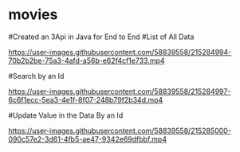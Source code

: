 # movies

#Created an 3Api in Java for End to End 
#List  of All Data 

https://user-images.githubusercontent.com/58839558/215284994-70b2b2be-75a3-4afd-a56b-e62f4cf1e733.mp4


#Search by an Id


https://user-images.githubusercontent.com/58839558/215284997-6c6f1ecc-5ea3-4e1f-8f07-248b79f2b34d.mp4


#Update Value in the Data By an Id 


https://user-images.githubusercontent.com/58839558/215285000-090c57e2-3d61-4fb5-ae47-9342e69dfbbf.mp4

